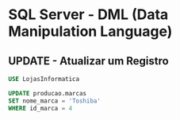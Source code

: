 # SQL Server - DML (Data Manipulation Language)

## UPDATE - Atualizar um Registro

~~~sql
USE LojasInformatica

UPDATE producao.marcas
SET nome_marca = 'Toshiba'
WHERE id_marca = 4
~~~
